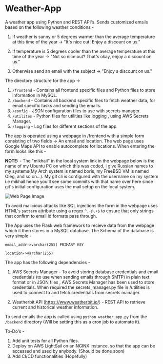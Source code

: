 # Weather-App
A weather app using Python and REST API's. Sends customized emails based on the following weather conditions - 

1) If weather is sunny or 5 degrees warmer than the average temperature at this time of the year -> "It's nice out! Enjoy a discount on us."

2) If temperature is 5 degrees cooler than the average temperature at this time of the year -> "Not so nice out? That's okay, enjoy a discount on us."

3) Otherwise send an email with the subject -> "Enjoy a discount on us." 

The directory structure for the app ->

1) `/frontend` - Contains all frontend specific files and Python files to store information in MySQL.
2) `/backend` - Contains all backend specific files to fetch weather data, for email specific tasks and sending the emails.
3) `/config` - JSON configuration files to use with secrets manager.
4) `/utilites` - Python files for utilities like logging , using AWS Secrets Manager.
5) `/logging` - Log files for different sections of the app.

The app is operated using a webpage in /frontend with a simple form consisting of two fields -> An email and location. The 
web page uses Google Maps API to enable autocomplete for locations. When entering the form looks like this - 

<b>NOTE:</b> - The "mikhail" in the local system link in the webpage below is the name of my Ubuntu PC on which this was coded, I give Russian names to my systems(My Arch system is named boris, my FreeBSD VM is named Oleg, and so on...). My git cli is configured with the username on my system i.e mikhail hence you'll see some commits with that name over here since git's initial configuration uses the mail setup on the local system. 

![Web Page Image](https://i.imgur.com/ATrR4wy.png)

To avoid malicious attacks like SQL injections the form in the webpage uses HTML's `pattern` attribute using a regex 
`^.+@.+$` to ensure that only strings that confirm to email id formats pass through. 

The App uses the Flask web framework to recieve data from the webpage which it then stores in a MySQL database. 
The Schema of the database is very simple - 

`email_addr->varchar(255) PRIMARY KEY`

`location->varchar(255)`

The app has the following dependencies - 

1) AWS Secrets Manager - To avoid storing database credentials and email credentials (to use when sending emails through SMTP) in plain text format or in JSON files , AWS Secrets Manager has been used to store credentials. When required the secrets_manager.py file in /utilities is used to connect to and fetch credentials from secrets manager.

2) Weatherbit API (https://www.weatherbit.io/) - REST API to retrieve current and historical weather information.

To send emails the app is called using `python weather_app.py` from the `/backend` directory (Will be setting this as a cron job to automate it).


To-Do's - 

1) Add unit tests for all Python files.
2) Deploy on AWS LightSail on an NGINX instance, so that the app can be accessed and used by anybody. (Should be done soon)
3) Add CI/CD functionalities (Hopefully)
